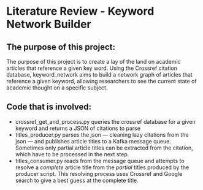 # Literature Review - Keyword Network Builder

## The purpose of this project:

The purpose of this project is to create a lay of the land on academic articles that reference a given key word.
Using the Crossref citation database, keyword_network aims to build a network graph of articles that reference
a given keyword, allowing researchers to see the current state of academic thought on a specific subject.

## Code that is involved:

- crossref_get_and_process.py queries the crossref database for a given keyword and returns a JSON of citations to parse
- titles_producer.py parses the json — cleaning lazy citations from the json — and publishes article titles 
to a Kafka message queue. Sometimes only partial article titles can be extracted from the citation, which have to be processed 
in the next step.
- titles_consumer.py reads from the message queue and attempts to resolve a *complete* article title from 
the *partial* titles produced by the producer script. This resolving process uses Crossref and Google search to give a best guess
at the complete title.
